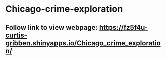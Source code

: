 # Chicago-crime-exploration
## Follow link to view webpage: https://fz5f4u-curtis-gribben.shinyapps.io/Chicago_crime_exploration/

